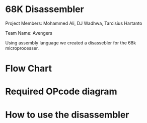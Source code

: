 # 68K Disassembler 
Project Members: Mohammed Ali, DJ Wadhwa, Tarcisius Hartanto

Team Name: Avengers

Using assembly language we created a disassebler for the 68k microprocesser.

# Flow Chart

# Required OPcode diagram 

# How to use the disassembler


